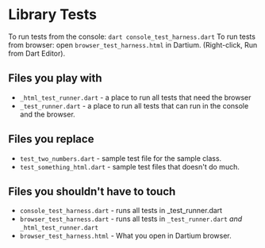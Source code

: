# Library Tests

To run tests from the console: `dart console_test_harness.dart`
To run tests from browser: open `browser_test_harness.html` in Dartium. (Right-click, Run from Dart Editor).

## Files you play with
* `_html_test_runner.dart` - a place to run all tests that need the browser
* `_test_runner.dart` - a place to run all tests that can run in the console and the browser.

## Files you replace
* `test_two_numbers.dart` - sample test file for the sample class.
* `test_something_html.dart` - sample test files that doesn't do much.

## Files you shouldn't have to touch
* `console_test_harness.dart` - runs all tests in _test_runner.dart
* `browser_test_harness.dart` - runs all tests in `_test_runner.dart` *and* `_html_test_runner.dart`
* `browser_test_harness.html` - What you open in Dartium browser.
